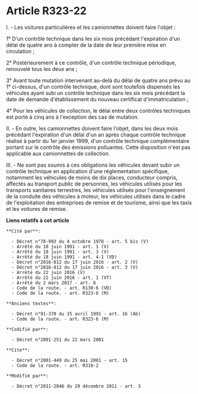 # Article R323-22

I. - Les voitures particulières et les camionnettes doivent faire l'objet :

1° D'un contrôle technique dans les six mois précédant l'expiration d'un délai de quatre ans à compter de la date de leur
première mise en circulation ;

2° Postérieurement à ce contrôle, d'un contrôle technique périodique, renouvelé tous les deux ans ;

3° Avant toute mutation intervenant au-delà du délai de quatre ans prévu au 1° ci-dessus, d'un contrôle technique, dont sont
toutefois dispensés les véhicules ayant subi un contrôle technique dans les six mois précédant la date de demande
d'établissement du nouveau certificat d'immatriculation ; 

4° Pour les véhicules de collection, le délai entre deux contrôles techniques est porté à cinq ans à l'exception des cas de
mutation. 

II. - En outre, les camionnettes doivent faire l'objet, dans les deux mois précédant l'expiration d'un délai d'un an après
chaque contrôle technique réalisé à partir du 1er janvier 1999, d'un contrôle technique complémentaire portant sur le
contrôle des émissions polluantes. Cette disposition n'est pas applicable aux camionnettes de collection. 

III. - Ne sont pas soumis à ces obligations les véhicules devant subir un contrôle technique en application d'une
réglementation spécifique, notamment les véhicules de moins de dix places, conducteur compris, affectés au transport public
de personnes, les véhicules utilisés pour les transports sanitaires terrestres, les véhicules utilisés pour l'enseignement de
la conduite des véhicules à moteur, les véhicules utilisés dans le cadre de l'exploitation des entreprises de remise et de
tourisme, ainsi que les taxis et les voitures de remise.

**Liens relatifs à cet article**

	**Cité par**:

	  - Décret n°78-993 du 4 octobre 1978 - art. 5 bis (V)
	  - Arrêté du 18 juin 1991 - art. 1 (V)
	  - Arrêté du 18 juin 1991 - art. 3 (V)
	  - Arrêté du 18 juin 1991 - art. 4-1 (VD)
	  - Décret n°2016-812 du 17 juin 2016 - art. 2 (V)
	  - Décret n°2016-812 du 17 juin 2016 - art. 3 (V)
	  - Arrêté du 22 juin 2016 (V)
	  - Arrêté du 22 juin 2016 - art. 1 (VT)
	  - Arrêté du 2 mars 2017 - art. 6
	  - Code de la route. - art. R130-6 (VD)
	  - Code de la route. - art. R323-6 (M)

	**Anciens textes**:

	  - Décret n°91-370 du 15 avril 1991 - art. 16 (Ab)
	  - Code de la route. - art. R323-6 (M)

	**Codifié par**:

	  - Décret n°2001-251 du 22 mars 2001

	**Cite**:

	  - Décret n°2001-449 du 25 mai 2001 - art. 15
	  - Code de la route. - art. R318-2

	**Modifié par**:

	  - Décret n°2011-2046 du 29 décembre 2011 - art. 3
